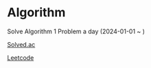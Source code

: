 # Algorithm

Solve Algorithm 1 Problem a day (2024-01-01 ~ )

[Solved.ac](https://solved.ac/profile/cwyoo01)

[Leetcode](https://leetcode.com/changwoolab/)

